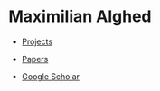 # Maximilian Alghed

* [Projects](projects.html)

* [Papers](papers.html)

* [Google Scholar](https://scholar.google.se/citations?user=KGd-EW8AAAAJ&hl=en)
